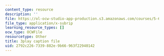 ```yaml
---
content_type: resource
description: ''
file: https://ol-ocw-studio-app-production.s3.amazonaws.com/courses/5-61-physical-chemistry-fall-2017/2792c2267339882e9b66963f22940142_JzW4RYICOdA.srt
file_type: application/x-subrip
learning_resource_types: []
ocw_type: OCWFile
resourcetype: Other
title: 3play caption file
uid: 2792c226-7339-882e-9b66-963f22940142
---
```


